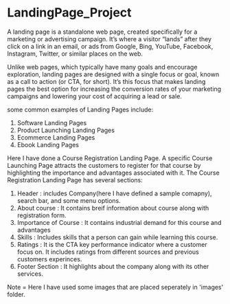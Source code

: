 # LandingPage_Project
A landing page is a standalone web page, created specifically for a marketing or advertising campaign. It’s where a visitor “lands” after they click on a link in an email, or ads from Google, Bing, YouTube, Facebook, Instagram, Twitter, or similar places on the web.

Unlike web pages, which typically have many goals and encourage exploration, landing pages are designed with a single focus or goal, known as a call to action (or CTA, for short).
It’s this focus that makes landing pages the best option for increasing the conversion rates of your marketing campaigns and lowering your cost of acquiring a lead or sale.

some common examples of Landing Pages include:

1. Software Landing Pages
2. Product Launching Landing Pages
3. Ecommerce Landing Pages
4. Ebook Landing Pages

Here I have done a Course Registration Landing Page. A specific Course Launching Page attracts the customers to register for that course by highlighting the importance and advantages associated with it. The Course Registration Landing Page has several sections:

1. Header : includes Company(here I have defined a sample comapny), search bar, and some menu options.
2. About course : It contains breif information about course along with registration form.
3. Importance of Course : It contains industrial demand for this course and advantages
4. Skills : Includes skills that a person can gain while learning this course. 
5.  Ratings : It is the CTA key performance indicator where a customer focus on. It includes ratings from different sources and previous customers experinces.
6.  Footer Section : It highlights about the company along with its other services. 

Note = Here I have used some images that are placed seperately in 'images' folder.
